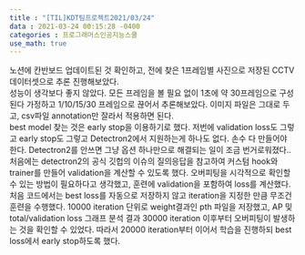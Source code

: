 ```yaml
---
title : "[TIL]KDT팀프로젝트2021/03/24"
data : 2021-03-24 00:15:28 -0400
categories : 프로그래머스인공지능스쿨
use_math: true
---
```

노션에 칸반보드 업데이트된 것 확인하고, 전에 찾은 1프레임별 사진으로 저장된 CCTV데이터셋으로 추론 진행해보았다.  
성능이 생각보다 좋지 않았다. 모든 프레임을 볼 필요 없이 1초에 약 30프레임으로 구성된다 가정하고 1/10/15/30 프레임으로 끊어서 추론해보았다. 이미지 파일은 그대로 두고, csv파일 annotation만 잘라서 적용하면 된다.  
best model 찾는 것은 early stop을 이용하기로 했다. 저번에 validation loss도 그렇고 early stop도 그렇고 Detectron2에서 지원하는게 하나도 없다. 손수 다 만들어야 한다. Detectron2를 안쓰면 그냥 옵션 하나만으로 해결되는 일이 조금 번거로워졌다..  
처음에는 detectron2의 공식 깃헙의 이슈의 질의응답을 참고하여 커스텀 hook와 trainer를 만들어 validation을 계산할 수 있도록 했다. 오버피팅을 시각적으로 확인할 수 있는 방법이 필요하다고 생각했고, 훈련에 validation을 포함하여 loss를 계산했다.  
처음 코드에서는 best loss를 자동으로 저장하지 않고 iteration을 지정한 만큼 무조건 훈련을 수행했다. 10000 iteration 단위로 weight결과인 pth 파일을 저장했고, AP 및 total/validation loss 그래프  분석 결과 30000 iteration 이후부터 오버피팅이 발생하는 것을 확인할 수 있었다. 따라서 20000 iteration부터 이어서 학습을 진행하되 best loss에서 early stop하도록 했다.  